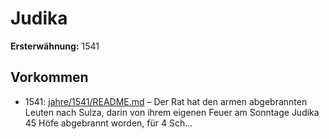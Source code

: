# Judika

**Ersterwähnung:** 1541

## Vorkommen
- 1541: [jahre/1541/README.md](../jahre/1541/README.md) – Der Rat hat den armen abgebrannten Leuten nach
Sulza, darin von ihrem eigenen Feuer am Sonntage
Judika 45 Höfe abgebrannt worden, für 4 Sch...
